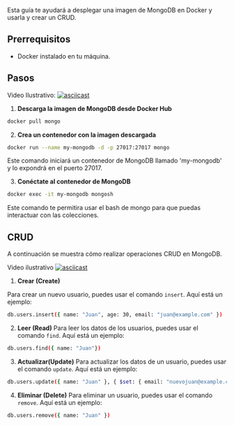 
Esta guía te ayudará a desplegar una imagen de MongoDB en Docker y usarla y crear un CRUD.

## Prerrequisitos

- Docker instalado en tu máquina.

## Pasos
Video Ilustrativo:
[![asciicast](https://asciinema.org/a/pWkqHfJ3zp7gz2WCQ2bG0R2Ri.svg)](https://asciinema.org/a/pWkqHfJ3zp7gz2WCQ2bG0R2Ri)


1. **Descarga la imagen de MongoDB desde Docker Hub**

```bash
docker pull mongo
```

2. **Crea un contenedor con la imagen descargada**
 
```bash
docker run --name my-mongodb -d -p 27017:27017 mongo
```
Este comando iniciará un contenedor de MongoDB llamado 'my-mongodb' y lo expondrá en el puerto 27017.

3. **Conéctate al contenedor de MongoDB**
```bash
docker exec -it my-mongodb mongosh
```
Este comando te permitira usar el bash de mongo para que puedas interactuar con las colecciones.

## CRUD
A continuación se muestra cómo realizar operaciones CRUD en MongoDB.

Video ilustrativo
[![asciicast](https://asciinema.org/a/JWv5aseZQAc2uCYatKkz5gvWn.svg)](https://asciinema.org/a/JWv5aseZQAc2uCYatKkz5gvWn)

1. **Crear (Create)**

Para crear un nuevo usuario, puedes usar el comando `insert`. Aquí está un ejemplo:

```bash
db.users.insert({ name: "Juan", age: 30, email: "juan@example.com" })
```

2. **Leer (Read)**
Para leer los datos de los usuarios, puedes usar el comando ```find```. Aquí está un ejemplo:

```bash
db.users.find({ name: "Juan"})
```

3. **Actualizar(Update)**
Para actualizar los datos de un usuario, puedes usar el comando ```update```. Aquí está un ejemplo:

```bash
db.users.update({ name: "Juan" }, { $set: { email: "nuevojuan@example.com" } })```
```
4. **Eliminar (Delete)** 
Para eliminar un usuario, puedes usar el comando ```remove```. Aquí está un ejemplo:


```bash
db.users.remove({ name: "Juan" })
```